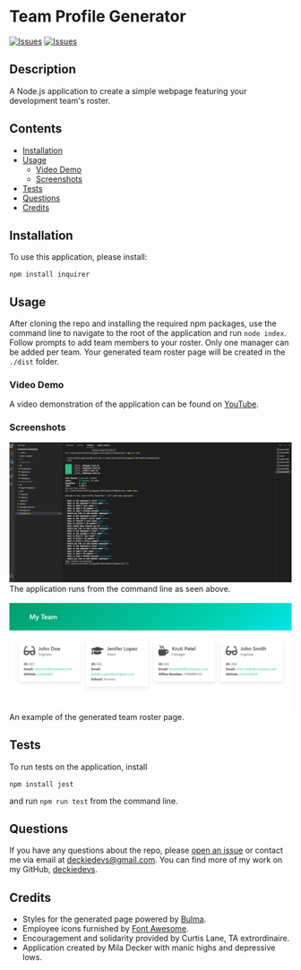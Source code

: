 # Team Profile Generator
[![Issues](https://img.shields.io/github/issues/deckiedevs/team-profile-generator)](https://github.com/deckiedevs/team-profile-generator/issues) [![Issues](https://img.shields.io/github/contributors/deckiedevs/team-profile-generator)](https://github.com/deckiedevs/team-profile-generator/graphs/contributors) 

## Description
A Node.js application to create a simple webpage featuring your development team's roster.

## Contents
* [Installation](#Installation)
* [Usage](#Usage)
   * [Video Demo](#Video-Demo)
   * [Screenshots](#Screenshots)
* [Tests](#Tests)
* [Questions](#Questions)
* [Credits](#Credits)


## Installation
To use this application, please install: 
```
npm install inquirer
```
    
## Usage
After cloning the repo and installing the required npm packages, use the command line to navigate to the root of the application and run `node index`.  Follow prompts to add team members to your roster.  Only one manager can be added per team.  Your generated team roster page will be created in the `./dist` folder. 
    
### Video Demo
A video demonstration of the application can be found on [YouTube](https://youtu.be/8zsKlPwDZSE).

### Screenshots
![App Screenshot](./assets/images/app-screenshot.png)
The application runs from the command line as seen above.
<br/><br/>
![Page Screenshot](./assets/images/generated-page-screenshot.png)
An example of the generated team roster page.


## Tests
To run tests on the application, install
```
npm install jest
```

and run `npm run test` from the command line.
    
## Questions
If you have any questions about the repo, please [open an issue](https://github.com/deckiedevs/team-profile-generator/issues) or contact me via email at deckiedevs@gmail.com. You can find more of my work on my GitHub, [deckiedevs](https://github.com/deckiedevs/).
    
## Credits
* Styles for the generated page powered by [Bulma](https://bulma.io/).
* Employee icons furnished by [Font Awesome](https://fontawesome.com/).
* Encouragement and solidarity provided by Curtis Lane, TA extrordinaire. 
* Application created by Mila Decker with manic highs and depressive lows.